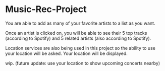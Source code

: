# Music-Rec-Project

You are able to add as many of your favorite artists to a list as you want.

Once an artist is clicked on, you will be able to see their 5 top tracks (according to Spotify) and 5 related artists (also according to Spotify).

Location services are also being used in this project so the ability to use your location will be asked. Your location will be displayed.

wip. (future update: use your location to show upcoming concerts nearby)
